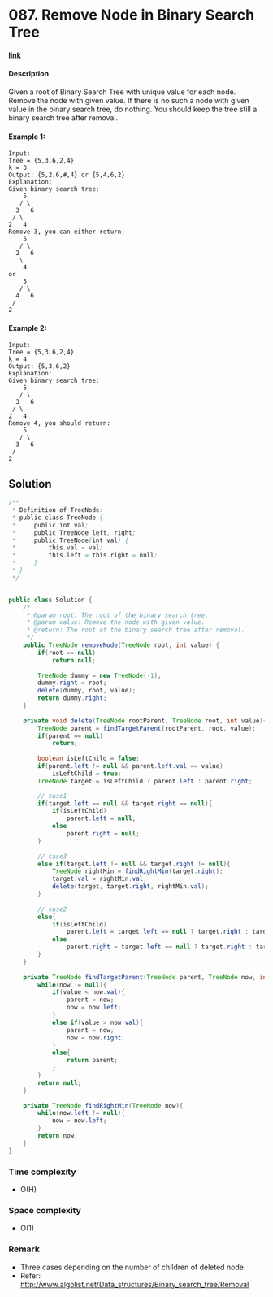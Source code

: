 # 087. Remove Node in Binary Search Tree

#### [link](https://leetcode.com/problems/XXX/description/)

#### Description
Given a root of Binary Search Tree with unique value for each node. Remove the node with given value. If there is no such a node with given value in the binary search tree, do nothing. You should keep the tree still a binary search tree after removal.

#### Example 1:
```
Input: 
Tree = {5,3,6,2,4}
k = 3
Output: {5,2,6,#,4} or {5,4,6,2}
Explanation:
Given binary search tree:
    5
   / \
  3   6
 / \
2   4
Remove 3, you can either return:
    5
   / \
  2   6
   \
    4
or
    5
   / \
  4   6
 /
2
```
#### Example 2:
```
Input: 
Tree = {5,3,6,2,4}
k = 4
Output: {5,3,6,2}
Explanation:
Given binary search tree:
    5
   / \
  3   6
 / \
2   4
Remove 4, you should return:
    5
   / \
  3   6
 /
2
```

## Solution
```java
/**
 * Definition of TreeNode:
 * public class TreeNode {
 *     public int val;
 *     public TreeNode left, right;
 *     public TreeNode(int val) {
 *         this.val = val;
 *         this.left = this.right = null;
 *     }
 * }
 */


public class Solution {
    /*
     * @param root: The root of the binary search tree.
     * @param value: Remove the node with given value.
     * @return: The root of the binary search tree after removal.
     */
    public TreeNode removeNode(TreeNode root, int value) {
        if(root == null)
            return null;
            
        TreeNode dummy = new TreeNode(-1);
        dummy.right = root;
        delete(dummy, root, value);
        return dummy.right;
    }
    
    private void delete(TreeNode rootParent, TreeNode root, int value){
        TreeNode parent = findTargetParent(rootParent, root, value);
        if(parent == null)
            return;
            
        boolean isLeftChild = false;
        if(parent.left != null && parent.left.val == value)
            isLeftChild = true;
        TreeNode target = isLeftChild ? parent.left : parent.right;

        // case1
        if(target.left == null && target.right == null){
            if(isLeftChild)
                parent.left = null;
            else
                parent.right = null;
        }
        
        // case3
        else if(target.left != null && target.right != null){
            TreeNode rightMin = findRightMin(target.right);
            target.val = rightMin.val;
            delete(target, target.right, rightMin.val);
        }
        
        // case2
        else{
            if(isLeftChild)
                parent.left = target.left == null ? target.right : target.left;
            else
                parent.right = target.left == null ? target.right : target.left;
        }
    }
    
    private TreeNode findTargetParent(TreeNode parent, TreeNode now, int value){
        while(now != null){
            if(value < now.val){
                parent = now;
                now = now.left;
            }
            else if(value > now.val){
                parent = now;
                now = now.right;
            }
            else{
                return parent;
            }
        }
        return null;
    }
    
    private TreeNode findRightMin(TreeNode now){
        while(now.left != null){
            now = now.left;
        }
        return now;
    }
}
```
### Time complexity
* O(H)
### Space complexity
* O(1)
### Remark
* Three cases depending on the number of children of deleted node.
* Refer: http://www.algolist.net/Data_structures/Binary_search_tree/Removal